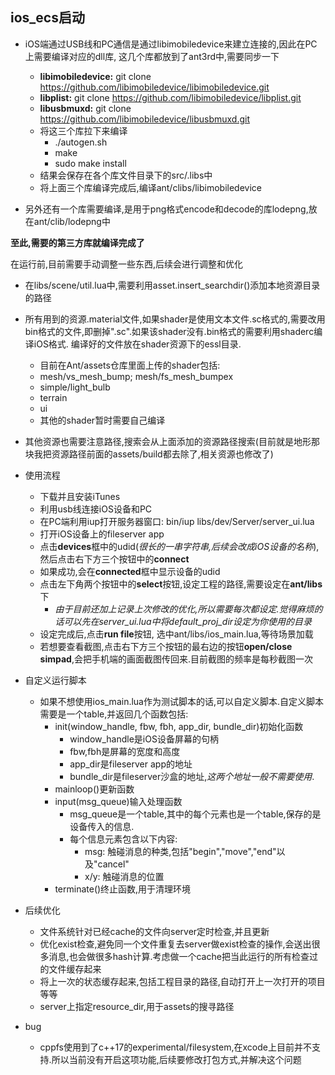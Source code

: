 ## ios_ecs启动

+ iOS端通过USB线和PC通信是通过libimobiledevice来建立连接的,因此在PC上需要编译对应的dll库, 这几个库都放到了ant3rd中,需要同步一下
	+ **libimobiledevice:** git clone https://github.com/libimobiledevice/libimobiledevice.git
	+ **libplist:** git clone https://github.com/libimobiledevice/libplist.git
	+ **libusbmuxd:** git clone https://github.com/libimobiledevice/libusbmuxd.git
	+ 将这三个库拉下来编译
		+ ./autogen.sh
		+ make
		+ sudo make install
	+ 结果会保存在各个库文件目录下的src/.libs中
	+ 将上面三个库编译完成后,编译ant/clibs/libimobiledevice
		
+ 另外还有一个库需要编译,是用于png格式encode和decode的库lodepng,放在ant/clib/lodepng中

**至此,需要的第三方库就编译完成了**

在运行前,目前需要手动调整一些东西,后续会进行调整和优化
+ 在libs/scene/util.lua中,需要利用asset.insert_searchdir()添加本地资源目录的路径

+ 所有用到的资源.material文件,如果shader是使用文本文件.sc格式的,需要改用bin格式的文件,即删掉".sc".如果该shader没有.bin格式的需要利用shaderc编译iOS格式. 编译好的文件放在shader资源下的essl目录. 
	+ 目前在Ant/assets仓库里面上传的shader包括:
	+ mesh/vs_mesh_bump; mesh/fs_mesh_bumpex
	+ simple/light_bulb
	+ terrain
	+ ui	
	+ 其他的shader暂时需要自己编译
+ 其他资源也需要注意路径,搜索会从上面添加的资源路径搜索(目前就是地形那块我把资源路径前面的assets/build都去除了,相关资源也修改了)


+ 使用流程
	+ 下载并且安装iTunes
	+ 利用usb线连接iOS设备和PC
	+ 在PC端利用iup打开服务器窗口: bin/iup libs/dev/Server/server_ui.lua
	+ 打开iOS设备上的fileserver app
	+ 点击**devices**框中的udid(*很长的一串字符串,后续会改成iOS设备的名称*),然后点击右下方三个按钮中的**connect**
	+ 如果成功,会在**connected**框中显示设备的udid
	+ 点击左下角两个按钮中的**select**按钮,设定工程的路径,需要设定在**ant/libs**下
		+ *由于目前还加上记录上次修改的优化,所以需要每次都设定.觉得麻烦的话可以先在server\_ui.lua中将default\_proj\_dir设定为你使用的目录*
	+ 设定完成后,点击**run file**按钮, 选中ant/libs/ios_main.lua,等待场景加载
	+ 若想要查看截图,点击右下方三个按钮的最右边的按钮**open/close simpad**,会把手机端的画面截图传回来.目前截图的频率是每秒截图一次

+ 自定义运行脚本
	+ 如果不想使用ios_main.lua作为测试脚本的话,可以自定义脚本.自定义脚本需要是一个table,并返回几个函数包括:
		+ init(window_handle, fbw, fbh, app_dir, bundle_dir)初始化函数
			+ window_handle是iOS设备屏幕的句柄
			+ fbw,fbh是屏幕的宽度和高度
			+ app_dir是fileserver app的地址
			+ bundle_dir是fileserver沙盒的地址,*这两个地址一般不需要使用*.
		+ mainloop()更新函数
		+ input(msg_queue)输入处理函数
			+ msg_queue是一个table,其中的每个元素也是一个table,保存的是设备传入的信息.
			+ 每个信息元素包含以下内容:
				+ msg: 触碰消息的种类,包括"begin","move","end"以及"cancel"
				+ x/y: 触碰消息的位置
		+ terminate()终止函数,用于清理环境


+ 后续优化
	+ 文件系统针对已经cache的文件向server定时检查,并且更新
	+ 优化exist检查,避免同一个文件重复去server做exist检查的操作,会送出很多消息,也会做很多hash计算.考虑做一个cache把当此运行的所有检查过的文件缓存起来
	+ 将上一次的状态缓存起来,包括工程目录的路径,自动打开上一次打开的项目等等
	+ server上指定resource_dir,用于assets的搜寻路径
	

+ bug
	+ cppfs使用到了c++17的experimental/filesystem,在xcode上目前并不支持.所以当前没有开启这项功能,后续要修改打包方式,并解决这个问题

